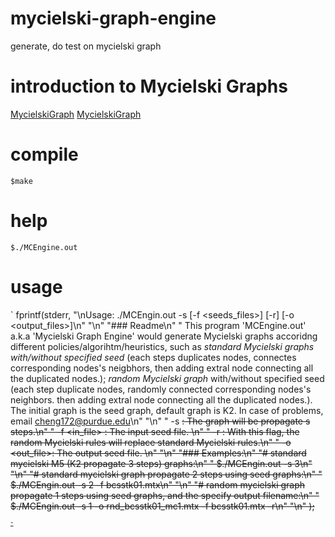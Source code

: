 # mycielski-graph-engine
generate, do test on mycielski graph


# introduction to Mycielski Graphs
[MycielskiGraph](http://mathworld.wolfram.com/MycielskiGraph.html)
[MycielskiGraph](https://en.wikipedia.org/wiki/Mycielskian)

# compile 
`
$make
`

# help
`
$./MCEngine.out
`

# usage
`
fprintf(stderr, "\nUsage: ./MCEngin.out -s <propagate steps> [-f <seeds_files>] [-r] [-o <output_files>]\n"
                        "\n"
                        "### Readme\n"
                        "     This program 'MCEngine.out' a.k.a 'Mycielski Graph Engine' would generate Mycielski graphs accoridng different policies/algorihtm/heuristics, such as *standard Mycielski graphs with/without specified seed* (each steps duplicates nodes, connectes corresponding nodes's neigbhors, then adding extral node connecting all the duplicated nodes.); *random Mycielski graph* with/without specified seed (each step duplicate nodes, randomly connected corresponding nodes's neighbors. then adding extral node connecting all the duplicated nodes.). The initial graph is the seed graph, default graph is K2. In case of problems, email cheng172@purdue.edu\n"
                        "\n"
                        "     -s <s>       : The graph will be propagate s steps.\n"
                        "     -f <in_file> : The input seed file. \n"
                        "     -r           : With this flag, the random Mycielski rules will replace standard Mycielski rules.\n"
                        "     -o <out_file>: The output seed file. \n"
                        "\n"
                        "### Examples:\n"
                        "# standard mycielski M5 (K2 propagate 3 steps) graphs:\n"
                        "     $./MCEngin.out -s 3\n"
                        "\n"
                        "# standard mycielski graph propagate 2 steps using seed graphs:\n"
                        "     $./MCEngin.out -s 2 -f bcsstk01.mtx\n"
                        "\n"
                        "# random mycielski graph propagate 1 steps using seed graphs, and the specify output filename:\n"
                        "     $./MCEngin.out -s 1 -o rnd_bcsstk01_mc1.mtx -f bcsstk01.mtx -r\n"
                        "\n"
               );

`
